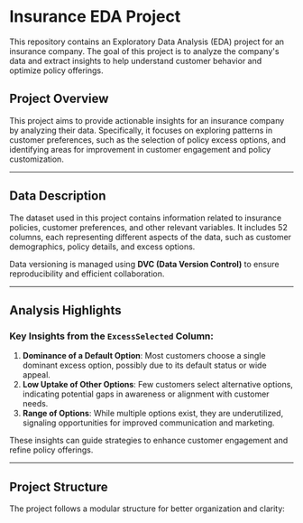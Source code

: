 # Insurance EDA Project

This repository contains an Exploratory Data Analysis (EDA) project for an insurance company. The goal of this project is to analyze the company's data and extract insights to help understand customer behavior and optimize policy offerings.


## Project Overview

This project aims to provide actionable insights for an insurance company by analyzing their data. Specifically, it focuses on exploring patterns in customer preferences, such as the selection of policy excess options, and identifying areas for improvement in customer engagement and policy customization.

---

## Data Description

The dataset used in this project contains information related to insurance policies, customer preferences, and other relevant variables. It includes 52 columns, each representing different aspects of the data, such as customer demographics, policy details, and excess options.

Data versioning is managed using **DVC (Data Version Control)** to ensure reproducibility and efficient collaboration.

---

## Analysis Highlights

### Key Insights from the `ExcessSelected` Column:
1. **Dominance of a Default Option**: Most customers choose a single dominant excess option, possibly due to its default status or wide appeal.
2. **Low Uptake of Other Options**: Few customers select alternative options, indicating potential gaps in awareness or alignment with customer needs.
3. **Range of Options**: While multiple options exist, they are underutilized, signaling opportunities for improved communication and marketing.

These insights can guide strategies to enhance customer engagement and refine policy offerings.

---

## Project Structure

The project follows a modular structure for better organization and clarity:

